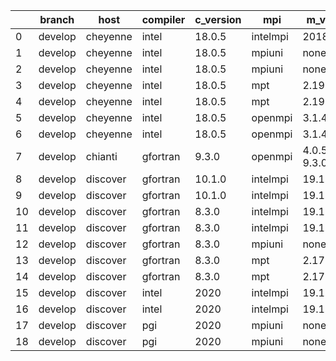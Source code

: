 |    | branch   | host     | compiler   | c_version   | mpi      | m_version       | o_g   | os    | build   | u_pass   | u_fail   | s_pass   | s_fail   | e_pass   | e_fail   | nuopc_pass   | nuopc_fail   | artifacts_hash                           | modified            |
|----|----------|----------|------------|-------------|----------|-----------------|-------|-------|---------|----------|----------|----------|----------|----------|----------|--------------|--------------|------------------------------------------|---------------------|
|  0 | develop  | cheyenne | intel      | 18.0.5      | intelmpi | 2018.4.274      | O     | Linux | Pass    | 13685    | 0        | 49       | 0        | 80       | 0        | 50           | 0            | e820d1e1ea5461458ecfa1814089a80b8bfa6e7f | 02/27/2022_19:27:16 |
|  1 | develop  | cheyenne | intel      | 18.0.5      | mpiuni   | none            | O     | Linux | Pass    | 12158    | 0        | 8        | 0        | 43       | 0        | 0            | 50           | b9e65848ae347ad698c4bc45fcefb138a9e3a4e1 | 02/27/2022_19:27:16 |
|  2 | develop  | cheyenne | intel      | 18.0.5      | mpiuni   | none            | g     | Linux | Pass    | 12158    | 0        | 8        | 0        | 43       | 0        | 0            | 50           | d73cd12e5a57928ffbc0a629930196e7712eb50f | 02/27/2022_19:27:16 |
|  3 | develop  | cheyenne | intel      | 18.0.5      | mpt      | 2.19            | O     | Linux | Pass    | 13685    | 0        | 49       | 0        | 80       | 0        | 50           | 0            | a7d44285cd0a6f738a85129f8fe7fcbcc7195ebc | 02/27/2022_19:27:16 |
|  4 | develop  | cheyenne | intel      | 18.0.5      | mpt      | 2.19            | g     | Linux | Pass    | 13685    | 0        | 49       | 0        | 80       | 0        | 50           | 0            | 5c410c20e503eb5fcd137a87c17eb888a8e84a50 | 02/27/2022_19:27:16 |
|  5 | develop  | cheyenne | intel      | 18.0.5      | openmpi  | 3.1.4           | O     | Linux | Pass    | 13685    | 0        | 49       | 0        | 80       | 0        | 50           | 0            | 3a44193db033ba6f31dc43e39e690220ec76355a | 02/27/2022_19:27:16 |
|  6 | develop  | cheyenne | intel      | 18.0.5      | openmpi  | 3.1.4           | g     | Linux | Pass    | 13685    | 0        | 49       | 0        | 80       | 0        | 50           | 0            | f74748fcb08665886707a3de6e0d6cf30a5d38d7 | 02/27/2022_19:27:16 |
|  7 | develop  | chianti  | gfortran   | 9.3.0       | openmpi  | 4.0.5-gcc-9.3.0 | O     | Linux | Pass    | pending  | pending  | pending  | pending  | pending  | pending  | pending      | pending      | 8e9d53fb4f2d96cae11c0bae23579773180797e8 | 02/27/2022_19:27:42 |
|  8 | develop  | discover | gfortran   | 10.1.0      | intelmpi | 19.1.3.304      | O     | Linux | Pass    | 13670    | 15       | 49       | 0        | 80       | 0        | 50           | 0            | c0d34e243a8f2480494ccb7c239e4aaa11044cc8 | 02/27/2022_19:28:12 |
|  9 | develop  | discover | gfortran   | 10.1.0      | intelmpi | 19.1.3.304      | g     | Linux | Pass    | 13670    | 15       | 49       | 0        | 80       | 0        | 50           | 0            | c0e619cac0ba1ba6659e11103f8f74109290b704 | 02/27/2022_19:28:12 |
| 10 | develop  | discover | gfortran   | 8.3.0       | intelmpi | 19.1.3.304      | O     | Linux | Pass    | 13670    | 15       | 49       | 0        | 80       | 0        | 50           | 0            | 5e0196715b67a901ab603bfb5d3fdba723b104da | 02/27/2022_19:28:12 |
| 11 | develop  | discover | gfortran   | 8.3.0       | intelmpi | 19.1.3.304      | g     | Linux | Pass    | 13670    | 15       | 49       | 0        | 80       | 0        | 50           | 0            | 40738e3bddabe4f765601f0a3f219a4e60a64959 | 02/27/2022_19:28:12 |
| 12 | develop  | discover | gfortran   | 8.3.0       | mpiuni   | none            | O     | Linux | Pass    | 12158    | 0        | 8        | 0        | 43       | 0        | 0            | 50           | 6a3214af0e619e244fd4e16e67b949eeb461e291 | 02/27/2022_19:28:12 |
| 13 | develop  | discover | gfortran   | 8.3.0       | mpt      | 2.17            | O     | Linux | Pass    | 13685    | 0        | 49       | 0        | 80       | 0        | 46           | 4            | a09df942d45420c0d2c31ca1ffea440f9d4345b3 | 02/27/2022_19:28:12 |
| 14 | develop  | discover | gfortran   | 8.3.0       | mpt      | 2.17            | g     | Linux | Pass    | 13685    | 0        | 49       | 0        | 80       | 0        | 46           | 4            | 3a7cc2e006cf0088165c4afdb8b3f014f1b1a2d8 | 02/27/2022_19:28:12 |
| 15 | develop  | discover | intel      | 2020        | intelmpi | 19.1.3.304      | O     | Linux | Pass    | 13685    | 0        | 49       | 0        | 80       | 0        | 50           | 0            | a15cfc56e9bd816d48b78f8f63cd4df93ef436ed | 02/27/2022_19:28:12 |
| 16 | develop  | discover | intel      | 2020        | intelmpi | 19.1.3.304      | g     | Linux | Pass    | 13685    | 0        | 49       | 0        | 80       | 0        | 50           | 0            | 2bb69e3cad201e12074e2b993301923fafaf70f1 | 02/27/2022_19:28:12 |
| 17 | develop  | discover | pgi        | 2020        | mpiuni   | none            | O     | Linux | Pass    | 11536    | 622      | 6        | 2        | 40       | 3        | 0            | 50           | 9ab70ac142e1a16b64b5a51862bb452baae5ee90 | 02/27/2022_19:28:12 |
| 18 | develop  | discover | pgi        | 2020        | mpiuni   | none            | g     | Linux | Pass    | 11536    | 622      | 4        | 4        | 40       | 3        | 0            | 50           | 9dce32284bc86877006d0adfdfff503a2f702d23 | 02/27/2022_19:28:12 |